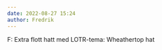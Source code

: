 ```yaml
---
date: 2022-08-27 15:24
author: Fredrik
---
```

F: Extra flott hatt med LOTR-tema: Wheathertop hat   
